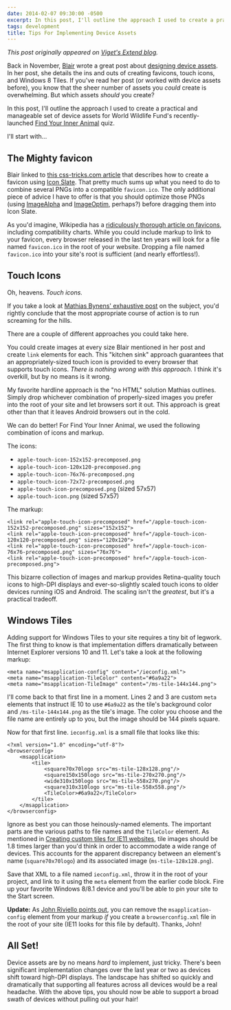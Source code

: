 ```yaml
---
date: 2014-02-07 09:30:00 -0500
excerpt: In this post, I'll outline the approach I used to create a practical and manageable set of device assets for World Wildlife Fund's recently-launched Find Your Inner Animal quiz.
tags: development
title: Tips For Implementing Device Assets
---
```


_This post originally appeared on [Viget's Extend blog](http://viget.com/extend/tips-for-implementing-device-assets)._

Back in November, [Blair](http://viget.com/about/team/bculbreth) wrote a great post about [designing device assets](http://viget.com/inspire/designing-device-assets-templates-techniques-and-tips). In her post, she details the ins and outs of creating favicons, touch icons, and Windows 8 Tiles. If you've read her post (or worked with device assets before), you know that the sheer number of assets you _could_ create is overwhelming. But which assets _should_ you create?

In this post, I'll outline the approach I used to create a practical and manageable set of device assets for World Wildlife Fund's recently-launched [Find Your Inner Animal](http://fyia.worldwildlife.org/) quiz.

I'll start with…


## The Mighty favicon

Blair linked to [this css-tricks.com article](http://css-tricks.com/video-screencasts/122-the-state-of-favicons/) that describes how to create a favicon using [Icon Slate](http://www.kodlian.com/apps/icon-slate). That pretty much sums up what you need to do to combine several PNGs into a compatible `favicon.ico`. The only additional piece of advice I have to offer is that you should optimize those PNGs (using [ImageAlpha](http://pngmini.com/) and [ImageOptim](http://imageoptim.com/), perhaps?) before dragging them into Icon Slate.

As you'd imagine, Wikipedia has a [ridiculously thorough article on favicons](http://en.wikipedia.org/wiki/Favicon), including compatibility charts. While you could include markup to link to your favicon, every browser released in the last ten years will look for a file named `favicon.ico` in the root of your website. Dropping a file named `favicon.ico` into your site's root is sufficient (and nearly effortless!).


## Touch Icons

Oh, heavens. _Touch icons._

If you take a look at [Mathias Bynens' exhaustive post](http://mathiasbynens.be/notes/touch-icons) on the subject, you'd rightly conclude that the most appropriate course of action is to run screaming for the hills.

There are a couple of different approaches you could take here.

You could create images at every size Blair mentioned in her post and create `link` elements for each. This "kitchen sink" approach guarantees that an appropriately-sized touch icon is provided to every browser that supports touch icons. _There is nothing wrong with this approach._ I think it's overkill, but by no means is it wrong.

My favorite hardline approach is the "no HTML" solution Mathias outlines. Simply drop whichever combination of properly-sized images you prefer into the root of your site and let browsers sort it out. This approach is great other than that it leaves Android browsers out in the cold.

We can do better! For Find Your Inner Animal, we used the following combination of icons and markup.

The icons:

- `apple-touch-icon-152x152-precomposed.png`
- `apple-touch-icon-120x120-precomposed.png`
- `apple-touch-icon-76x76-precomposed.png`
- `apple-touch-icon-72x72-precomposed.png`
- `apple-touch-icon-precomposed.png` (sized 57x57)
- `apple-touch-icon.png` (sized 57x57)

The markup:

	<link rel="apple-touch-icon-precomposed" href="/apple-touch-icon-152x152-precomposed.png" sizes="152x152">
	<link rel="apple-touch-icon-precomposed" href="/apple-touch-icon-120x120-precomposed.png" sizes="120x120">
	<link rel="apple-touch-icon-precomposed" href="/apple-touch-icon-76x76-precomposed.png" sizes="76x76">
	<link rel="apple-touch-icon-precomposed" href="/apple-touch-icon-precomposed.png">

This bizarre collection of images and markup provides Retina-quality touch icons to high-DPI displays and ever-so-slightly scaled touch icons to older devices running iOS and Android. The scaling isn't the _greatest_, but it's a practical tradeoff.


## Windows Tiles

Adding support for Windows Tiles to your site requires a tiny bit of legwork. The first thing to know is that implementation differs dramatically between Internet Explorer versions 10 and 11. Let's take a look at the following markup:

	<meta name="msapplication-config" content="/ieconfig.xml">
	<meta name="msapplication-TileColor" content="#6a9a22">
	<meta name="msapplication-TileImage" content="/ms-tile-144x144.png">

I'll come back to that first line in a moment. Lines 2 and 3 are custom `meta` elements that instruct IE 10 to use `#6a9a22` as the tile's background color and `/ms-tile-144x144.png` as the tile's image. The color you choose and the file name are entirely up to you, but the image should be 144 pixels square.

Now for that first line. `ieconfig.xml` is a small file that looks like this:

	<?xml version="1.0" encoding="utf-8"?>
	<browserconfig>
	    <msapplication>
	        <tile>
	            <square70x70logo src="ms-tile-128x128.png"/>
	            <square150x150logo src="ms-tile-270x270.png"/>
	            <wide310x150logo src="ms-tile-558x270.png"/>
	            <square310x310logo src="ms-tile-558x558.png"/>
	            <TileColor>#6a9a22</TileColor>
	        </tile>
	    </msapplication>
	</browserconfig>

Ignore as best you can those heinously-named elements. The important parts are the various paths to file names and the `TileColor` element. As mentioned in [Creating custom tiles for IE11 websites](http://msdn.microsoft.com/en-us/library/ie/dn455106.aspx), tile images should be 1.8 times larger than you'd think in order to accommodate a wide range of devices. This accounts for the apparent discrepancy between an element's name (`square70x70logo`) and its associated image (`ms-tile-128x128.png`).

Save that XML to a file named `ieconfig.xml`, throw it in the root of your project, and link to it using the `meta` element from the earlier code block. Fire up your favorite Windows 8/8.1 device and you'll be able to pin your site to the Start screen.

**Update:** As [John Riviello points out](http://viget.com/extend/tips-for-implementing-device-assets#comment-1234719605), you can remove the `msapplication-config` element from your markup _if_ you create a `browserconfig.xml` file in the root of your site (IE11 looks for this file by default). Thanks, John!


## All Set!

Device assets are by no means _hard_ to implement, just tricky. There's been significant implementation changes over the last year or two as devices shift toward high-DPI displays. The landscape has shifted so quickly and dramatically that supporting all features across all devices would be a real headache. With the above tips, you should now be able to support a broad swath of devices without pulling out your hair!